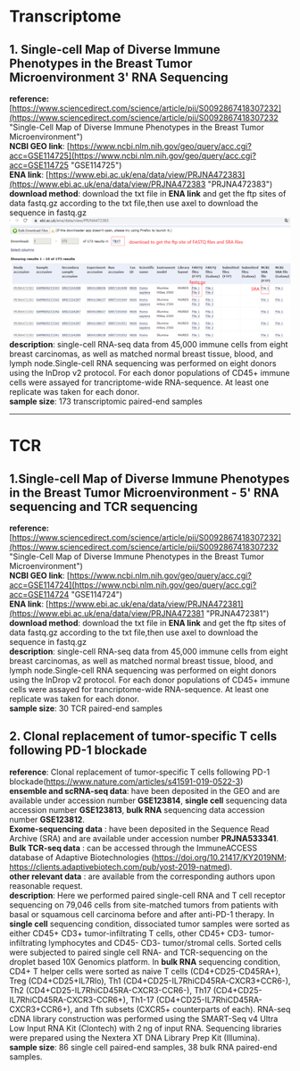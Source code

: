 # Transcriptome #
## 1. Single-cell Map of Diverse Immune Phenotypes in the Breast Tumor Microenvironment 3' RNA Sequencing ##
**reference:** [https://www.sciencedirect.com/science/article/pii/S0092867418307232](https://www.sciencedirect.com/science/article/pii/S0092867418307232 "Single-Cell Map of Diverse Immune Phenotypes in the Breast Tumor Microenvironment")<br>
**NCBI GEO link**: [https://www.ncbi.nlm.nih.gov/geo/query/acc.cgi?acc=GSE114725](https://www.ncbi.nlm.nih.gov/geo/query/acc.cgi?acc=GSE114725 "GSE114725")<br>
**ENA link**: [https://www.ebi.ac.uk/ena/data/view/PRJNA472383](https://www.ebi.ac.uk/ena/data/view/PRJNA472383 "PRJNA472383")<br>
**download method**: download the txt file in **ENA link** and get the ftp sites of data fastq.gz according to the txt file,then use axel to download the sequence in fastq.gz<br>
![](https://github.com/gancao/NCP-scRNA-seq/blob/master/images/download_data_from_ENA.png)
**description**: single-cell RNA-seq data from 45,000 immune cells from eight breast carcinomas, as well as matched normal breast tissue, blood, and lymph node.Single-cell RNA sequencing was performed on eight donors using the InDrop v2 protocol. For each donor populations of CD45+ immune cells were assayed for trancriptome-wide RNA-sequence. At least one replicate was taken for each donor.<br>
**sample size**: 173 transcriptomic paired-end samples

----------

# TCR #
## 1.Single-cell Map of Diverse Immune Phenotypes in the Breast Tumor Microenvironment - 5' RNA sequencing and TCR sequencing ##
**reference:** [https://www.sciencedirect.com/science/article/pii/S0092867418307232](https://www.sciencedirect.com/science/article/pii/S0092867418307232 "Single-Cell Map of Diverse Immune Phenotypes in the Breast Tumor Microenvironment")<br>
**NCBI GEO link**: [https://www.ncbi.nlm.nih.gov/geo/query/acc.cgi?acc=GSE114724](https://www.ncbi.nlm.nih.gov/geo/query/acc.cgi?acc=GSE114724 "GSE114724")<br>
**ENA link**: [https://www.ebi.ac.uk/ena/data/view/PRJNA472381](https://www.ebi.ac.uk/ena/data/view/PRJNA472381 "PRJNA472381")<br>
**download method**: download the txt file in **ENA link** and get the ftp sites of data fastq.gz according to the txt file,then use axel to download the sequence in fastq.gz<br>
**description**: single-cell RNA-seq data from 45,000 immune cells from eight breast carcinomas, as well as matched normal breast tissue, blood, and lymph node.Single-cell RNA sequencing was performed on eight donors using the InDrop v2 protocol. For each donor populations of CD45+ immune cells were assayed for trancriptome-wide RNA-sequence. At least one replicate was taken for each donor.<br>
**sample size**: 30 TCR paired-end samples
## 2. Clonal replacement of tumor-specific T cells following PD-1 blockade
**reference**: Clonal replacement of tumor-specific T cells following PD-1 blockade(https://www.nature.com/articles/s41591-019-0522-3)  
**ensemble and scRNA-seq data**:  have been deposited in the GEO and are available under accession number **GSE123814**, **single cell** sequencing data accession number **GSE123813**, **bulk RNA** sequencing data accession number **GSE123812**.   
**Exome-sequencing data** : have been deposited in the Sequence Read Archive (SRA) and are available under accession number **PRJNA533341**.   
**Bulk TCR-seq data** : can be accessed through the ImmuneACCESS database of Adaptive Biotechnologies (https://doi.org/10.21417/KY2019NM; https://clients.adaptivebiotech.com/pub/yost-2019-natmed).  
**other relevant data** : are available from the corresponding authors upon reasonable request.  
**description**: Here we performed paired single-cell RNA and T cell receptor sequencing on 79,046 cells from site-matched tumors from patients with basal or squamous cell carcinoma before and after anti-PD-1 therapy. In **single cell** sequencing condition, dissociated tumor samples were sorted as either CD45+ CD3+ tumor-infiltrating T cells, other CD45+ CD3- tumor-infiltrating lymphocytes and CD45- CD3- tumor/stromal cells. Sorted cells were subjected to paired single cell RNA- and TCR-sequencing on the droplet based 10X Genomics platform. In **bulk RNA** sequencing condition, CD4+ T helper cells were sorted as naive T cells (CD4+CD25-CD45RA+), Treg (CD4+CD25+IL7Rlo), Th1 (CD4+CD25-IL7RhiCD45RA-CXCR3+CCR6-), Th2 (CD4+CD25-IL7RhiCD45RA-CXCR3-CCR6-), Th17 (CD4+CD25-IL7RhiCD45RA-CXCR3-CCR6+), Th1-17 (CD4+CD25-IL7RhiCD45RA-CXCR3+CCR6+), and Tfh subsets (CXCR5+ counterparts of each). RNA-seq cDNA library construction was performed using the SMART-Seq v4 Ultra Low Input RNA Kit (Clontech) with 2 ng of input RNA. Sequencing libraries were prepared using the Nextera XT DNA Library Prep Kit (Illumina).    
**sample size**: 86 single cell paired-end samples, 38 bulk RNA paired-end samples.